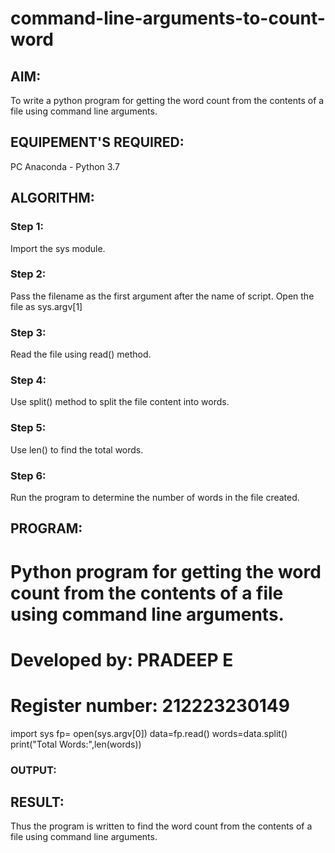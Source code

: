# command-line-arguments-to-count-word
## AIM:
To write a python program for getting the word count from the contents of a file using command line arguments.
## EQUIPEMENT'S REQUIRED: 
PC
Anaconda - Python 3.7
## ALGORITHM: 
### Step 1:
Import the sys module.

### Step 2:
Pass the filename as the first argument after the name of script. Open the file as sys.argv[1]

### Step 3:
Read the file using read() method.

### Step 4:
Use split() method to split the file content into words.

### Step 5:
Use len() to find the total words.

### Step 6:
Run the program to determine the number of words in the file created.

## PROGRAM:
# Python program for getting the word count from the contents of a file using command line arguments.
# Developed by: PRADEEP E
# Register number: 212223230149
import sys
fp= open(sys.argv[0])
data=fp.read()
words=data.split()
print("Total Words:",len(words))
### OUTPUT:



## RESULT:
Thus the program is written to find the word count from the contents of a file using command line arguments.

